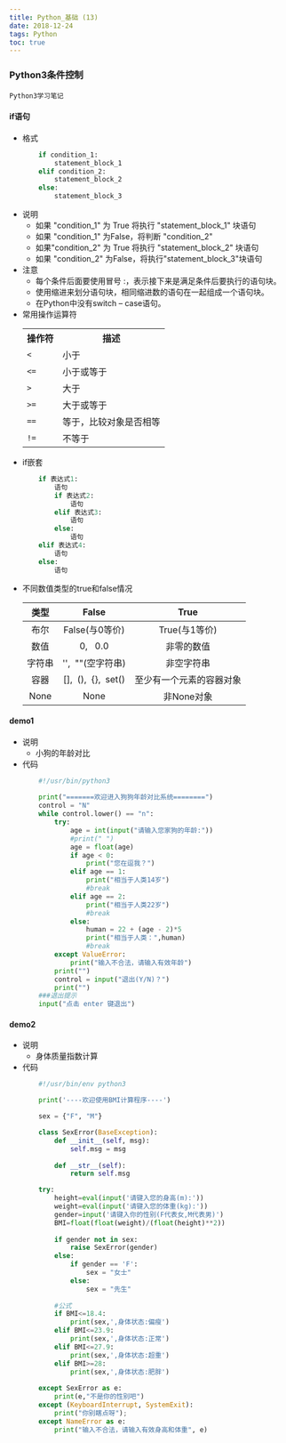 ```yaml
---
title: Python_基础 (13)
date: 2018-12-24
tags: Python
toc: true
---
```


### Python3条件控制
    Python3学习笔记

<!-- more -->

#### if语句
- 格式
    ```python
        if condition_1:
            statement_block_1
        elif condition_2:
            statement_block_2
        else:
            statement_block_3
    ```
- 说明
    * 如果 "condition_1" 为 True 将执行 "statement_block_1" 块语句
    * 如果 "condition_1" 为False，将判断 "condition_2"
    * 如果"condition_2" 为 True 将执行 "statement_block_2" 块语句
    * 如果 "condition_2" 为False，将执行"statement_block_3"块语句
- 注意
    * 每个条件后面要使用冒号 :，表示接下来是满足条件后要执行的语句块。
    * 使用缩进来划分语句块，相同缩进数的语句在一起组成一个语句块。
    * 在Python中没有switch – case语句。
- 常用操作运算符
    <table class="reference"><tbody><tr><th>操作符</th><th>描述</th></tr><tr><td><code>&lt;</code></td><td>小于</td></tr><tr><td><code>&lt;=</code></td><td>小于或等于</td></tr><tr><td><code>&gt;</code></td><td>大于</td></tr><tr><td><code>&gt;=</code></td><td>大于或等于</td></tr><tr><td><code>==</code></td><td>等于，比较对象是否相等</td></tr><tr><td><code>!=</code></td><td>不等于</td></tr></tbody></table>
- if嵌套
    ```python
        if 表达式1:
            语句
            if 表达式2:
                语句
            elif 表达式3:
                语句
            else:
                语句
        elif 表达式4:
            语句
        else:
            语句
    ```
- 不同数值类型的true和false情况
    <table class="reference"><thead><tr><th style="text-align:center">类型</th><th style="text-align:center">False</th><th style="text-align:center">True</th></tr></thead><tbody><tr><td style="text-align:center">布尔</td><td style="text-align:center">False(与0等价)</td><td style="text-align:center">True(与1等价)</td></tr><tr><td style="text-align:center">数值</td><td style="text-align:center">0, &nbsp;&nbsp;0.0</td><td style="text-align:center">非零的数值</td></tr><tr><td style="text-align:center">字符串</td><td style="text-align:center">'',&nbsp;&nbsp;""(空字符串)</td><td style="text-align:center">非空字符串</td></tr><tr><td style="text-align:center">容器</td><td style="text-align:center">[],&nbsp;&nbsp;(),&nbsp;&nbsp;{},&nbsp;&nbsp;set()</td><td style="text-align:center">至少有一个元素的容器对象</td></tr><tr><td style="text-align:center">None</td><td style="text-align:center">None</td><td style="text-align:center">非None对象</td></tr></tbody></table>

#### demo1
- 说明
    * 小狗的年龄对比
- 代码
    ```python
        #!/usr/bin/python3
        
        print("=======欢迎进入狗狗年龄对比系统========")
        control = "N"
        while control.lower() == "n":
            try:
                age = int(input("请输入您家狗的年龄:"))
                #print(" ")
                age = float(age)
                if age < 0:
                    print("您在逗我？")
                elif age == 1:
                    print("相当于人类14岁")
                    #break
                elif age == 2:
                    print("相当于人类22岁")
                    #break
                else:
                    human = 22 + (age - 2)*5
                    print("相当于人类：",human)
                    #break
            except ValueError:
                print("输入不合法，请输入有效年龄")
            print("")
            control = input("退出(Y/N)？")
            print("")
        ###退出提示
        input("点击 enter 键退出")
    ```

#### demo2
- 说明
    * 身体质量指数计算
- 代码
    ```python
        #!/usr/bin/env python3

        print('----欢迎使用BMI计算程序----')

        sex = {"F", "M"}

        class SexError(BaseException):
            def __init__(self, msg):
                self.msg = msg
        
            def __str__(self):
                return self.msg

        try:
            height=eval(input('请键入您的身高(m):'))
            weight=eval(input('请键入您的体重(kg):'))
            gender=input('请键入你的性别(F代表女,M代表男)')
            BMI=float(float(weight)/(float(height)**2))
            
            if gender not in sex:
                raise SexError(gender)
            else:
                if gender == 'F':
                    sex = "女士"
                else:
                    sex = "先生"
            
            #公式
            if BMI<=18.4:
                print(sex,',身体状态:偏瘦')
            elif BMI<=23.9:
                print(sex,',身体状态:正常')
            elif BMI<=27.9:
                print(sex,',身体状态:超重')
            elif BMI>=28:
                print(sex,',身体状态:肥胖')
            
        except SexError as e:
            print(e,"不是你的性别吧")
        except (KeyboardInterrupt, SystemExit):
            print("你别瞎点呀");
        except NameError as e:
            print("输入不合法，请输入有效身高和体重", e)
    ```

